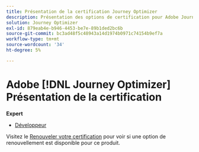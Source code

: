 ```yaml
---
title: Présentation de la certification Journey Optimizer
description: Présentation des options de certification pour Adobe Journey Optimizer
solution: Journey Optimizer
exl-id: 879eab4e-b946-4453-be7e-89b1ded2bc6b
source-git-commit: bc3ad48f5c48943a14d1974b0971c74154b9ef7a
workflow-type: tm+mt
source-wordcount: '34'
ht-degree: 5%

---
```


# Adobe [!DNL Journey Optimizer] Présentation de la certification

**Expert**

* [Développeur](/help/certifications/ajo/ajo-e-developer.md) <!--AD0-E603-->

Visitez le [Renouveler votre certification](/help/certifications/renew.md) pour voir si une option de renouvellement est disponible pour ce produit.
